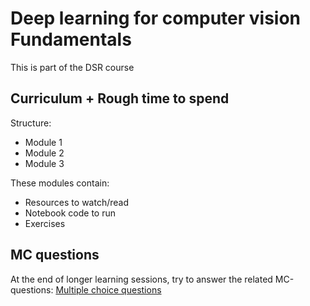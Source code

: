 # Deep learning for computer vision Fundamentals

This is part of the DSR course

## Curriculum + Rough time to spend

Structure:
- Module 1
- Module 2
- Module 3

These modules contain:
* Resources to watch/read
* Notebook code to run
* Exercises

## MC questions

At the end of longer learning sessions, try to answer the related MC-questions:
[Multiple choice questions](./MC-questions.md)
